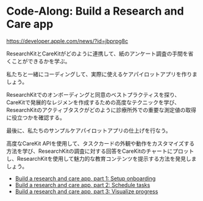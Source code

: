 # Code-Along: Build a Research and Care app

<https://developer.apple.com/news/?id=jbprpg8c>

ResearchKitとCareKitがどのように連携して、紙のアンケート調査の手間を省くことができるかを学ぶ。

私たちと一緒にコーディングして、実際に使えるケアパイロットアプリを作りましょう。

ResearchKitでのオンボーディングと同意のベストプラクティスを探り、CareKitで発展的なレジメンを作成するための高度なテクニックを学び、ResearchKitのアクティブタスクがどのように診療所外での重要な測定値の取得に役立つかを確認する。

最後に、私たちのサンプルケアパイロットアプリの仕上げを行なう。

高度なCareKit APIを使用して、タスクカードの外観や動作をカスタマイズする方法を学び、ResearchKitの調査に対する回答をCareKitのチャートにプロットし、ResearchKitを使用して魅力的な教育コンテンツを提示する方法を発見しましょう。

- [Build a research and care app, part 1: Setup onboarding](https://developer.apple.com/wwdc21/10068)
- [Build a research and care app, part 2: Schedule tasks](https://developer.apple.com/videos/play/wwdc2021/10069/)
- [Build a research and care app, part 3: Visualize progress](https://developer.apple.com/videos/play/wwdc2021/10282/)
